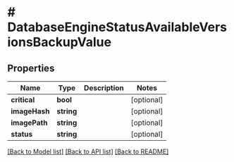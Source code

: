 # # DatabaseEngineStatusAvailableVersionsBackupValue

## Properties

Name | Type | Description | Notes
------------ | ------------- | ------------- | -------------
**critical** | **bool** |  | [optional]
**imageHash** | **string** |  | [optional]
**imagePath** | **string** |  | [optional]
**status** | **string** |  | [optional]

[[Back to Model list]](../../README.md#models) [[Back to API list]](../../README.md#endpoints) [[Back to README]](../../README.md)
